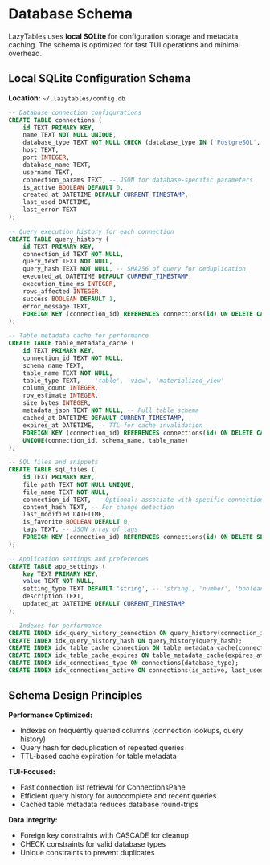 # Database Schema

LazyTables uses **local SQLite** for configuration storage and metadata caching. The schema is optimized for fast TUI operations and minimal overhead.

## Local SQLite Configuration Schema

**Location:** `~/.lazytables/config.db`

```sql
-- Database connection configurations
CREATE TABLE connections (
    id TEXT PRIMARY KEY,
    name TEXT NOT NULL UNIQUE,
    database_type TEXT NOT NULL CHECK (database_type IN ('PostgreSQL', 'MySQL', 'MariaDB', 'SQLite', 'Redis')),
    host TEXT,
    port INTEGER,
    database_name TEXT,
    username TEXT,
    connection_params TEXT, -- JSON for database-specific parameters
    is_active BOOLEAN DEFAULT 0,
    created_at DATETIME DEFAULT CURRENT_TIMESTAMP,
    last_used DATETIME,
    last_error TEXT
);

-- Query execution history for each connection
CREATE TABLE query_history (
    id TEXT PRIMARY KEY,
    connection_id TEXT NOT NULL,
    query_text TEXT NOT NULL,
    query_hash TEXT NOT NULL, -- SHA256 of query for deduplication
    executed_at DATETIME DEFAULT CURRENT_TIMESTAMP,
    execution_time_ms INTEGER,
    rows_affected INTEGER,
    success BOOLEAN DEFAULT 1,
    error_message TEXT,
    FOREIGN KEY (connection_id) REFERENCES connections(id) ON DELETE CASCADE
);

-- Table metadata cache for performance
CREATE TABLE table_metadata_cache (
    id TEXT PRIMARY KEY,
    connection_id TEXT NOT NULL,
    schema_name TEXT,
    table_name TEXT NOT NULL,
    table_type TEXT, -- 'table', 'view', 'materialized_view'
    column_count INTEGER,
    row_estimate INTEGER,
    size_bytes INTEGER,
    metadata_json TEXT NOT NULL, -- Full table schema
    cached_at DATETIME DEFAULT CURRENT_TIMESTAMP,
    expires_at DATETIME, -- TTL for cache invalidation
    FOREIGN KEY (connection_id) REFERENCES connections(id) ON DELETE CASCADE,
    UNIQUE(connection_id, schema_name, table_name)
);

-- SQL files and snippets
CREATE TABLE sql_files (
    id TEXT PRIMARY KEY,
    file_path TEXT NOT NULL UNIQUE,
    file_name TEXT NOT NULL,
    connection_id TEXT, -- Optional: associate with specific connection
    content_hash TEXT, -- For change detection
    last_modified DATETIME,
    is_favorite BOOLEAN DEFAULT 0,
    tags TEXT, -- JSON array of tags
    FOREIGN KEY (connection_id) REFERENCES connections(id) ON DELETE SET NULL
);

-- Application settings and preferences
CREATE TABLE app_settings (
    key TEXT PRIMARY KEY,
    value TEXT NOT NULL,
    setting_type TEXT DEFAULT 'string', -- 'string', 'number', 'boolean', 'json'
    description TEXT,
    updated_at DATETIME DEFAULT CURRENT_TIMESTAMP
);

-- Indexes for performance
CREATE INDEX idx_query_history_connection ON query_history(connection_id, executed_at DESC);
CREATE INDEX idx_query_history_hash ON query_history(query_hash);
CREATE INDEX idx_table_cache_connection ON table_metadata_cache(connection_id);
CREATE INDEX idx_table_cache_expires ON table_metadata_cache(expires_at);
CREATE INDEX idx_connections_type ON connections(database_type);
CREATE INDEX idx_connections_active ON connections(is_active, last_used DESC);
```

## Schema Design Principles

**Performance Optimized:**
- Indexes on frequently queried columns (connection lookups, query history)
- Query hash for deduplication of repeated queries
- TTL-based cache expiration for table metadata

**TUI-Focused:**
- Fast connection list retrieval for ConnectionsPane
- Efficient query history for autocomplete and recent queries
- Cached table metadata reduces database round-trips

**Data Integrity:**
- Foreign key constraints with CASCADE for cleanup
- CHECK constraints for valid database types
- Unique constraints to prevent duplicates
